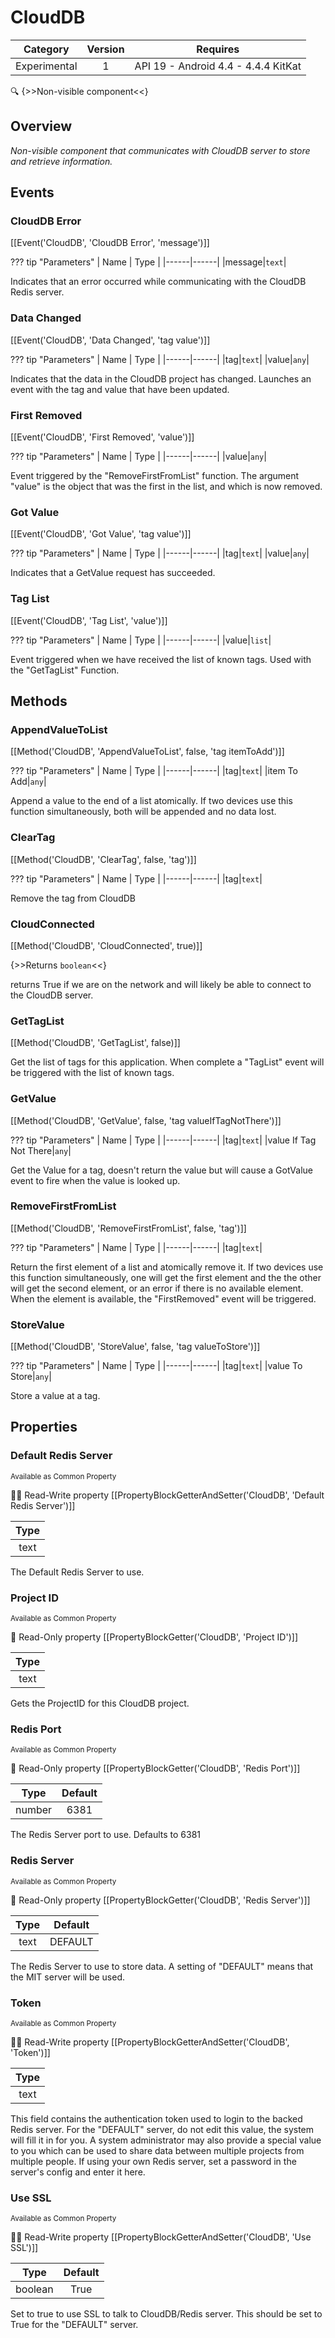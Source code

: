 # CloudDB

| Category | Version | Requires |
|:--------:|:-------:|:--------:|
|Experimental|1|API 19 - Android 4.4 - 4.4.4 KitKat|

:mag: {>>Non-visible component<<}

## Overview

_Non-visible component that communicates with CloudDB server to store and retrieve information._

## Events

### CloudDB Error

[[Event('CloudDB', 'CloudDB Error', 'message')]]

??? tip "Parameters"
    | Name | Type |
    |------|------|
    |message|`text`|


Indicates that an error occurred while communicating with the CloudDB Redis server.

### Data Changed

[[Event('CloudDB', 'Data Changed', 'tag value')]]

??? tip "Parameters"
    | Name | Type |
    |------|------|
    |tag|`text`|
    |value|`any`|


Indicates that the data in the CloudDB project has changed.
 Launches an event with the tag and value that have been updated.

### First Removed

[[Event('CloudDB', 'First Removed', 'value')]]

??? tip "Parameters"
    | Name | Type |
    |------|------|
    |value|`any`|


Event triggered by the "RemoveFirstFromList" function. The argument "value" is the object that was the first in the list, and which is now removed.

### Got Value

[[Event('CloudDB', 'Got Value', 'tag value')]]

??? tip "Parameters"
    | Name | Type |
    |------|------|
    |tag|`text`|
    |value|`any`|


Indicates that a GetValue request has succeeded.

### Tag List

[[Event('CloudDB', 'Tag List', 'value')]]

??? tip "Parameters"
    | Name | Type |
    |------|------|
    |value|`list`|


Event triggered when we have received the list of known tags. Used with the "GetTagList" Function.

## Methods

### AppendValueToList

[[Method('CloudDB', 'AppendValueToList', false, 'tag itemToAdd')]]

??? tip "Parameters"
    | Name | Type |
    |------|------|
    |tag|`text`|
    |item To Add|`any`|


Append a value to the end of a list atomically. If two devices use this function simultaneously, both will be appended and no data lost.

### ClearTag

[[Method('CloudDB', 'ClearTag', false, 'tag')]]

??? tip "Parameters"
    | Name | Type |
    |------|------|
    |tag|`text`|


Remove the tag from CloudDB

### CloudConnected

[[Method('CloudDB', 'CloudConnected', true)]]

{>>Returns `boolean`<<}

returns True if we are on the network and will likely be able to connect to the CloudDB server.

### GetTagList

[[Method('CloudDB', 'GetTagList', false)]]

Get the list of tags for this application. When complete a "TagList" event will be triggered with the list of known tags.

### GetValue

[[Method('CloudDB', 'GetValue', false, 'tag valueIfTagNotThere')]]

??? tip "Parameters"
    | Name | Type |
    |------|------|
    |tag|`text`|
    |value If Tag Not There|`any`|


Get the Value for a tag, doesn't return the value but will cause a GotValue event to fire when the value is looked up.

### RemoveFirstFromList

[[Method('CloudDB', 'RemoveFirstFromList', false, 'tag')]]

??? tip "Parameters"
    | Name | Type |
    |------|------|
    |tag|`text`|


Return the first element of a list and atomically remove it. If two devices use this function simultaneously, one will get the first element and the the other will get the second element, or an error if there is no available element. When the element is available, the "FirstRemoved" event will be triggered.

### StoreValue

[[Method('CloudDB', 'StoreValue', false, 'tag valueToStore')]]

??? tip "Parameters"
    | Name | Type |
    |------|------|
    |tag|`text`|
    |value To Store|`any`|


Store a value at a tag.

## Properties

### Default Redis Server

<small>Available as Common Property</small>

:eyes::pencil: Read-Write property
[[PropertyBlockGetterAndSetter('CloudDB', 'Default Redis Server')]]

| Type |
|:----:|
|text|

The Default Redis Server to use.

### Project ID

<small>Available as Common Property</small>

:eyes: Read-Only property
[[PropertyBlockGetter('CloudDB', 'Project ID')]]

| Type |
|:----:|
|text|

Gets the ProjectID for this CloudDB project.

### Redis Port

<small>Available as Common Property</small>

:eyes: Read-Only property
[[PropertyBlockGetter('CloudDB', 'Redis Port')]]

| Type | Default |
|:----:|:-------:|
|number|6381|

The Redis Server port to use. Defaults to 6381

### Redis Server

<small>Available as Common Property</small>

:eyes: Read-Only property
[[PropertyBlockGetter('CloudDB', 'Redis Server')]]

| Type | Default |
|:----:|:-------:|
|text|DEFAULT|

The Redis Server to use to store data. A setting of "DEFAULT" means that the MIT server will be used.

### Token

<small>Available as Common Property</small>

:eyes::pencil: Read-Write property
[[PropertyBlockGetterAndSetter('CloudDB', 'Token')]]

| Type |
|:----:|
|text|

This field contains the authentication token used to login to the backed Redis server. For the "DEFAULT" server, do not edit this value, the system will fill it in for you. A system administrator may also provide a special value to you which can be used to share data between multiple projects from multiple people. If using your own Redis server, set a password in the server's config and enter it here.

### Use SSL

<small>Available as Common Property</small>

:eyes::pencil: Read-Write property
[[PropertyBlockGetterAndSetter('CloudDB', 'Use SSL')]]

| Type | Default |
|:----:|:-------:|
|boolean|True|

Set to true to use SSL to talk to CloudDB/Redis server. This should be set to True for the "DEFAULT" server.